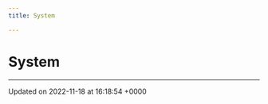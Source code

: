 ```yaml
---
title: System

---
```


# System








-------------------------------

Updated on 2022-11-18 at 16:18:54 +0000